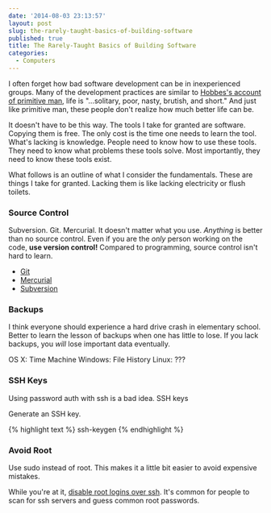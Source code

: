 ```yaml
---
date: '2014-08-03 23:13:57'
layout: post
slug: the-rarely-taught-basics-of-building-software
published: true
title: The Rarely-Taught Basics of Building Software
categories:
  - Computers
---
```


I often forget how bad software development can be in inexperienced groups. Many of the development practices are similar to [Hobbes's account of primitive man](http://en.wikisource.org/wiki/Leviathan/The_First_Part#Chapter_XIII:_Of_the_Natural_Condition_of_Mankind_as_Concerning_Their_Felicity_and_Misery), life is "...solitary, poor, nasty, brutish, and short." And just like primitive man, these people don't realize how much better life can be.

It doesn't have to be this way. The tools I take for granted are software. Copying them is free. The only cost is the time one needs to learn the tool. What's lacking is knowledge. People need to know how to use these tools. They need to know what problems these tools solve. Most importantly, they need to know these tools exist.

What follows is an outline of what I consider the fundamentals. These are things I take for granted. Lacking them is like lacking electricity or flush toilets.

### Source Control

Subversion. Git. Mercurial. It doesn't matter what you use. *Anything* is better than no source control. Even if you are the *only* person working on the code, **use version control!** Compared to programming, source control isn't hard to learn.

* [Git]()
* [Mercurial]()
* [Subversion]()


### Backups

I think everyone should experience a hard drive crash in elementary school. Better to learn the lesson of backups when one has little to lose. If you lack backups, you *will* lose important data eventually. 

OS X: Time Machine
Windows: File History
Linux: ???


### SSH Keys

Using password auth with ssh is a bad idea. SSH keys 

Generate an SSH key.

{% highlight text %}
ssh-keygen
{% endhighlight %}


### Avoid Root

Use sudo instead of root. This makes it a little bit easier to avoid expensive mistakes.

While you're at it, [disable root logins over ssh](). It's common for people to scan for ssh servers and guess common root passwords.


